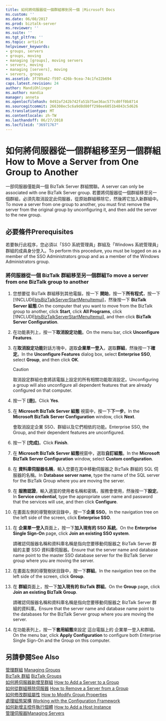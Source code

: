 ```yaml
---
title: 如何將伺服器從一個群組移到另一個 |Microsoft Docs
ms.custom: ''
ms.date: 06/08/2017
ms.prod: biztalk-server
ms.reviewer: ''
ms.suite: ''
ms.tgt_pltfrm: ''
ms.topic: article
helpviewer_keywords:
- groups, servers
- groups, moving
- managing [groups], moving servers
- servers, moving
- managing [servers], moving
- servers, groups
ms.assetid: 3f789a62-f597-426b-9cea-74c1fe22b694
caps.latest.revision: 24
author: MandiOhlinger
ms.author: mandia
manager: anneta
ms.openlocfilehash: 0492af242b742fa51b75ae36ac577cd0ff0b8714
ms.sourcegitcommit: 266308ec5c6a9d8d80ff298ee6051b4843c5d626
ms.translationtype: MT
ms.contentlocale: zh-TW
ms.lasthandoff: 06/27/2018
ms.locfileid: "36971767"
---
```

# <a name="how-to-move-a-server-from-one-group-to-another"></a><span data-ttu-id="d0e01-102">如何將伺服器從一個群組移至另一個群組</span><span class="sxs-lookup"><span data-stu-id="d0e01-102">How to Move a Server from One Group to Another</span></span>
<span data-ttu-id="d0e01-103">一部伺服器僅能與一個 BizTalk Server 群組關聯。</span><span class="sxs-lookup"><span data-stu-id="d0e01-103">A server can only be associated with one BizTalk Server group.</span></span> <span data-ttu-id="d0e01-104">若要將伺服器從一個群組移至另一個群組，必須先取消設定此伺服器，從原始群組移除它，然後將它加入新群組中。</span><span class="sxs-lookup"><span data-stu-id="d0e01-104">To move a server from one group to another, you must first remove the server from the original group by unconfiguring it, and then add the server to the new group.</span></span>  
  
## <a name="prerequisites"></a><span data-ttu-id="d0e01-105">必要條件</span><span class="sxs-lookup"><span data-stu-id="d0e01-105">Prerequisites</span></span>  
 <span data-ttu-id="d0e01-106">若要執行此程序，您必須以「SSO 系統管理員」群組及「Windows 系統管理員」群組的成員身分登入。</span><span class="sxs-lookup"><span data-stu-id="d0e01-106">To perform this procedure, you must be logged on as a member of the SSO Administrators group and as a member of the Windows Administrators group.</span></span>  
  
### <a name="to-move-a-server-from-one-biztalk-group-to-another"></a><span data-ttu-id="d0e01-107">將伺服器從一個 BizTalk 群組移至另一個群組</span><span class="sxs-lookup"><span data-stu-id="d0e01-107">To move a server from one BizTalk group to another</span></span>  
  
1. <span data-ttu-id="d0e01-108">您想要從 BizTalk 群組移到其他電腦，按一下 **開始**，按一下**所有程式**，按一下  [!INCLUDE[btsBizTalkServerStartMenuItemui](../includes/btsbiztalkserverstartmenuitemui-md.md)]，然後按一下  **BizTalk Server 組態**.</span><span class="sxs-lookup"><span data-stu-id="d0e01-108">On the computer that you want to move from the BizTalk group to another, click **Start**, click **All Programs**, click [!INCLUDE[btsBizTalkServerStartMenuItemui](../includes/btsbiztalkserverstartmenuitemui-md.md)], and then click **BizTalk Server Configuration**.</span></span>  
  
2. <span data-ttu-id="d0e01-109">在功能表列上，按一下**取消設定功能**。</span><span class="sxs-lookup"><span data-stu-id="d0e01-109">On the menu bar, click **Unconfigure Features**.</span></span>  
  
3. <span data-ttu-id="d0e01-110">在**取消設定功能**對話方塊中，選取**企業單一登入**，選取**群組**，然後按一下**確定**。</span><span class="sxs-lookup"><span data-stu-id="d0e01-110">In the **Unconfigure Features** dialog box, select **Enterprise SSO**, select **Group**, and then click **OK**.</span></span>  
  
   > [!CAUTION]
   >  <span data-ttu-id="d0e01-111">取消設定群組也會將該電腦上設定的所有相關功能取消設定。</span><span class="sxs-lookup"><span data-stu-id="d0e01-111">Unconfiguring a group will also unconfigure all dependent features that are already configured on that computer.</span></span>  
  
4. <span data-ttu-id="d0e01-112">按一下 **[是]**。</span><span class="sxs-lookup"><span data-stu-id="d0e01-112">Click **Yes**.</span></span>  
  
5. <span data-ttu-id="d0e01-113">在  **Microsoft BizTalk Server 組態** 視窗中，按一下**下一步**。</span><span class="sxs-lookup"><span data-stu-id="d0e01-113">In the **Microsoft BizTalk Server Configuration** window, click **Next**.</span></span>  
  
    <span data-ttu-id="d0e01-114">會取消設定企業 SSO、群組以及它們相依的功能。</span><span class="sxs-lookup"><span data-stu-id="d0e01-114">Enterprise SSO, the Group, and their dependent features are unconfigured.</span></span>  
  
6. <span data-ttu-id="d0e01-115">按一下 **[完成]**。</span><span class="sxs-lookup"><span data-stu-id="d0e01-115">Click **Finish**.</span></span>  
  
7. <span data-ttu-id="d0e01-116">在  **Microsoft BizTalk Server 組態**視窗中，選取**自訂組態**。</span><span class="sxs-lookup"><span data-stu-id="d0e01-116">In the **Microsoft BizTalk Server Configuration** window, select **Custom configuration**.</span></span>  
  
8. <span data-ttu-id="d0e01-117">在 **資料庫伺服器名稱**，輸入您要在其中移動伺服器之 BizTalk 群組的 SQL 伺服器的名稱。</span><span class="sxs-lookup"><span data-stu-id="d0e01-117">In **Database server name**, type the name of the SQL server for the BizTalk Group where you are moving the server.</span></span>  
  
9. <span data-ttu-id="d0e01-118">在 **服務認證**，輸入適當的使用者名稱和密碼，服務會使用，然後按一下**設定**。</span><span class="sxs-lookup"><span data-stu-id="d0e01-118">In **Service credential**, type the appropriate user name and password that the services will use, and then click **Configure**.</span></span>  
  
10. <span data-ttu-id="d0e01-119">在畫面左側的導覽樹狀目錄中，按一下**企業 SSO**。</span><span class="sxs-lookup"><span data-stu-id="d0e01-119">In the navigation tree on the left side of the screen, click **Enterprise SSO**.</span></span>  
  
11. <span data-ttu-id="d0e01-120">在 **企業單一登入**頁面上，按一下**加入現有的 SSO 系統**。</span><span class="sxs-lookup"><span data-stu-id="d0e01-120">On the **Enterprise Single Sign-On** page, click **Join an existing SSO system**.</span></span>  
  
     <span data-ttu-id="d0e01-121">請確認伺服器名稱和資料庫名稱是指向您要移動伺服器之 BizTalk Server 群組的主要 SSO 資料庫伺服器。</span><span class="sxs-lookup"><span data-stu-id="d0e01-121">Ensure that the server name and database name point to the master SSO database server for the BizTalk Server group where you are moving the server.</span></span>  
  
12. <span data-ttu-id="d0e01-122">在畫面左側的導覽樹狀目錄中，按一下**群組**。</span><span class="sxs-lookup"><span data-stu-id="d0e01-122">In the navigation tree on the left side of the screen, click **Group**.</span></span>  
  
13. <span data-ttu-id="d0e01-123">在 **群組**頁面上，按一下**加入現有的 BizTalk 群組**。</span><span class="sxs-lookup"><span data-stu-id="d0e01-123">On the **Group** page, click **Join an existing BizTalk Group**.</span></span>  
  
     <span data-ttu-id="d0e01-124">請確認伺服器名稱和資料庫名稱是指向您要移動伺服器之 BizTalk Server 群組的資料庫。</span><span class="sxs-lookup"><span data-stu-id="d0e01-124">Ensure that the server name and database name point to the databases for the BizTalk Server group where you are moving the server.</span></span>  
  
14. <span data-ttu-id="d0e01-125">在功能表列上，按一下**套用組態**來設定 這台電腦上的 企業單一登入和群組。</span><span class="sxs-lookup"><span data-stu-id="d0e01-125">On the menu bar, click **Apply Configuration** to configure both Enterprise Single Sign-On and the Group on this computer.</span></span>  
  
## <a name="see-also"></a><span data-ttu-id="d0e01-126">另請參閱</span><span class="sxs-lookup"><span data-stu-id="d0e01-126">See Also</span></span>  
 <span data-ttu-id="d0e01-127">[管理群組](../core/managing-groups.md) </span><span class="sxs-lookup"><span data-stu-id="d0e01-127">[Managing Groups](../core/managing-groups.md) </span></span>  
 <span data-ttu-id="d0e01-128">[BizTalk 群組](../core/biztalk-groups.md) </span><span class="sxs-lookup"><span data-stu-id="d0e01-128">[BizTalk Groups](../core/biztalk-groups.md) </span></span>  
 <span data-ttu-id="d0e01-129">[如何將伺服器新增至群組](../core/how-to-add-a-server-to-a-group.md) </span><span class="sxs-lookup"><span data-stu-id="d0e01-129">[How to Add a Server to a Group](../core/how-to-add-a-server-to-a-group.md) </span></span>  
 <span data-ttu-id="d0e01-130">[如何從群組移除伺服器](../core/how-to-remove-a-server-from-a-group.md) </span><span class="sxs-lookup"><span data-stu-id="d0e01-130">[How to Remove a Server from a Group](../core/how-to-remove-a-server-from-a-group.md) </span></span>  
 <span data-ttu-id="d0e01-131">[如何修改群組屬性](../core/how-to-modify-group-properties.md) </span><span class="sxs-lookup"><span data-stu-id="d0e01-131">[How to Modify Group Properties](../core/how-to-modify-group-properties.md) </span></span>  
 <span data-ttu-id="d0e01-132">[處理組態架構](../install-and-config-guides/working-with-the-configuration-framework.md) </span><span class="sxs-lookup"><span data-stu-id="d0e01-132">[Working with the Configuration Framework](../install-and-config-guides/working-with-the-configuration-framework.md) </span></span>  
 <span data-ttu-id="d0e01-133">[如何新增主控件執行個體](../core/how-to-add-a-host-instance.md) </span><span class="sxs-lookup"><span data-stu-id="d0e01-133">[How to Add a Host Instance](../core/how-to-add-a-host-instance.md) </span></span>  
 [<span data-ttu-id="d0e01-134">管理伺服器</span><span class="sxs-lookup"><span data-stu-id="d0e01-134">Managing Servers</span></span>](../core/managing-servers.md)